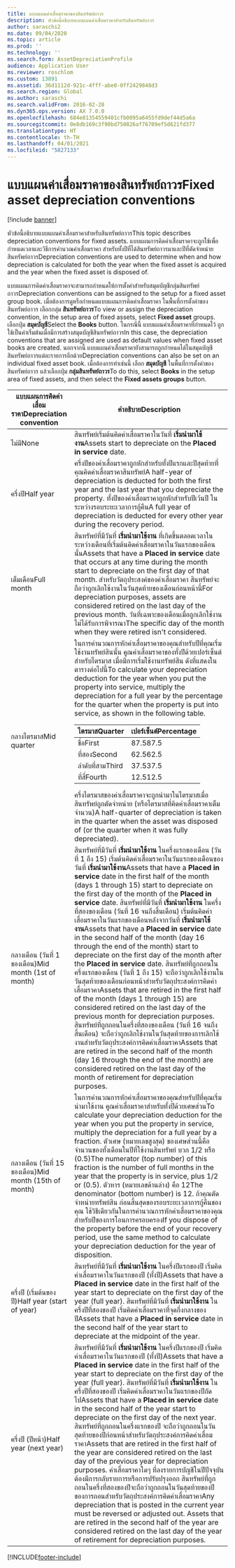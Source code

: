 ```yaml
---
title: แบบแผนค่าเสื่อมราคาของสินทรัพย์ถาวร
description: หัวข้อนี้อธิบายแบบแผนค่าเสื่อมราคาสำหรับสินทรัพย์ถาวร
author: saraschi2
ms.date: 09/04/2020
ms.topic: article
ms.prod: ''
ms.technology: ''
ms.search.form: AssetDepreciationProfile
audience: Application User
ms.reviewer: roschlom
ms.custom: 13891
ms.assetid: 36d1112d-921c-4fff-abe0-0ff2429848d3
ms.search.region: Global
ms.author: saraschi
ms.search.validFrom: 2016-02-28
ms.dyn365.ops.version: AX 7.0.0
ms.openlocfilehash: 684e81354559401cfb0095a6455fd9def44d5a6a
ms.sourcegitcommit: 0e8db169c3f90bd750826af76709ef5d621fd377
ms.translationtype: HT
ms.contentlocale: th-TH
ms.lasthandoff: 04/01/2021
ms.locfileid: "5827133"
---
```

# <a name="fixed-asset-depreciation-conventions"></a><span data-ttu-id="dc570-103">แบบแผนค่าเสื่อมราคาของสินทรัพย์ถาวร</span><span class="sxs-lookup"><span data-stu-id="dc570-103">Fixed asset depreciation conventions</span></span>

[!include [banner](../includes/banner.md)]

<span data-ttu-id="dc570-104">หัวข้อนี้อธิบายแบบแผนค่าเสื่อมราคาสำหรับสินทรัพย์ถาวร</span><span class="sxs-lookup"><span data-stu-id="dc570-104">This topic describes depreciation conventions for fixed assets.</span></span> <span data-ttu-id="dc570-105">แบบแผนการคิดค่าเสื่อมราคาจะถูกใช้เพื่อกำหนดเวลาและวิธีการคำนวณค่าเสื่อมราคา สำหรับทั้งปีที่ได้สินทรัพย์ถาวรมาและปีที่ตัดจำหน่ายสินทรัพย์ถาวร</span><span class="sxs-lookup"><span data-stu-id="dc570-105">Depreciation conventions are used to determine when and how depreciation is calculated for both the year when the fixed asset is acquired and the year when the fixed asset is disposed of.</span></span>

<span data-ttu-id="dc570-106">แบบแผนการคิดค่าเสื่อมราคาจะสามารถกำหนดให้การตั้งค่าสำหรับสมุดบัญชีกลุ่มสินทรัพย์ถาวร</span><span class="sxs-lookup"><span data-stu-id="dc570-106">Depreciation conventions can be assigned to the setup for a fixed asset group book.</span></span> <span data-ttu-id="dc570-107">เมื่อต้องการดูหรือกำหนดแบบแผนการคิดค่าเสื่อมราคา ในพื้นที่การตั้งค่าของสินทรัพย์ถาวร เลือกกลุ่ม **สินทรัพย์ถาวร**</span><span class="sxs-lookup"><span data-stu-id="dc570-107">To view or assign the depreciation convention, in the setup area of fixed assets, select **Fixed asset** groups.</span></span> <span data-ttu-id="dc570-108">เลือกปุ่ม **สมุดบัญชี**</span><span class="sxs-lookup"><span data-stu-id="dc570-108">Select the **Books** button.</span></span> <span data-ttu-id="dc570-109">ในกรณีนี้ แบบแผนค่าเสื่อมราคาที่กำหนดไว้ ถูกใช้เป็นค่าเริ่มต้นเมื่อมีการสร้างสมุดบัญชีสินทรัพย์ถาวร</span><span class="sxs-lookup"><span data-stu-id="dc570-109">In this case, the depreciation conventions that are assigned are used as default values when fixed asset books are created.</span></span> <span data-ttu-id="dc570-110">นอกจากนี้ แบบแผนค่าเสื่อมราคายังสามารถถูกกำหนดได้ในสมุดบัญชีสินทรัพย์ถาวรแต่ละรายการอีกด้วย</span><span class="sxs-lookup"><span data-stu-id="dc570-110">Depreciation conventions can also be set on an individual fixed asset book.</span></span> <span data-ttu-id="dc570-111">เมื่อต้องการทำเช่นนี้ เลือก **สมุดบัญชี** ในพื้นที่การตั้งค่าของสินทรัพย์ถาวร แล้วเลือกปุ่ม **กลุ่มสินทรัพย์ถาวร**</span><span class="sxs-lookup"><span data-stu-id="dc570-111">To do this, select **Books** in the setup area of fixed assets, and then select the **Fixed assets groups** button.</span></span>

| <span data-ttu-id="dc570-112">แบบแผนการคิดค่าเสื่อมราคา</span><span class="sxs-lookup"><span data-stu-id="dc570-112">Depreciation convention</span></span>   | <span data-ttu-id="dc570-113">คำอธิบาย</span><span class="sxs-lookup"><span data-stu-id="dc570-113">Description</span></span> |
|---------------------------|-------------|
| <span data-ttu-id="dc570-114">ไม่มี</span><span class="sxs-lookup"><span data-stu-id="dc570-114">None</span></span>                      | <span data-ttu-id="dc570-115">สินทรัพย์เริ่มต้นคิดค่าเสื่อมราคาในวันที่ <strong>เริ่มนำมาใช้งาน</strong></span><span class="sxs-lookup"><span data-stu-id="dc570-115">Assets start to depreciate on the <strong>Placed in service</strong> date.</span></span> |
| <span data-ttu-id="dc570-116">ครึ่งปี</span><span class="sxs-lookup"><span data-stu-id="dc570-116">Half year</span></span>                 | <span data-ttu-id="dc570-117">ครึ่งปีของค่าเสื่อมราคาถูกหักสำหรับทั้งปีแรกและปีสุดท้ายที่คุณคิดค่าเสื่อมราคาสินทรัพย์</span><span class="sxs-lookup"><span data-stu-id="dc570-117">A half-year of depreciation is deducted for both the first year and the last year that you depreciate the property.</span></span> <span data-ttu-id="dc570-118">ทั้งปีของค่าเสื่อมราคาถูกหักสำหรับปีเว้นปี ในระหว่างรอบระยะเวลาการกู้คืน</span><span class="sxs-lookup"><span data-stu-id="dc570-118">A full year of depreciation is deducted for every other year during the recovery period.</span></span> |
| <span data-ttu-id="dc570-119">เต็มเดือน</span><span class="sxs-lookup"><span data-stu-id="dc570-119">Full month</span></span>                | <span data-ttu-id="dc570-120">สินทรัพย์ที่มีวันที่ <strong>เริ่มนำมาใช้งาน</strong> ที่เกิดขึ้นตลอดเวลาในระหว่างเดือนที่เริ่มต้นคิดค่าเสื่อมราคาในวันแรกของเดือนนั้น</span><span class="sxs-lookup"><span data-stu-id="dc570-120">Assets that have a <strong>Placed in service</strong> date that occurs at any time during the month start to depreciate on the first day of that month.</span></span> <span data-ttu-id="dc570-121">สำหรับวัตถุประสงค์ของค่าเสื่อมราคา สินทรัพย์จะถือว่าถูกเลิกใช้งานในวันสุดท้ายของเดือนก่อนหน้านี้</span><span class="sxs-lookup"><span data-stu-id="dc570-121">For depreciation purposes, assets are considered retired on the last day of the previous month.</span></span> <span data-ttu-id="dc570-122">วันที่เฉพาะของเดือนเมื่อถูกเลิกใช้งานไม่ได้รับการพิจารณา</span><span class="sxs-lookup"><span data-stu-id="dc570-122">The specific day of the month when they were retired isn't considered.</span></span> |
| <span data-ttu-id="dc570-123">กลางไตรมาส</span><span class="sxs-lookup"><span data-stu-id="dc570-123">Mid quarter</span></span>               | <span data-ttu-id="dc570-124">ในการคำนวณการหักค่าเสื่อมราคาของคุณสำหรับปีที่คุณเริ่มใช้งานทรัพย์สินนั้น คูณค่าเสื่อมราคาของทั้งปีด้วยเปอร์เซ็นต์สำหรับไตรมาส เมื่อมีการเริ่มใช้งานทรัพย์สิน ดังที่แสดงในตารางต่อไปนี้</span><span class="sxs-lookup"><span data-stu-id="dc570-124">To calculate your depreciation deduction for the year when you put the property into service, multiply the depreciation for a full year by the percentage for the quarter when the property is put into service, as shown in the following table.</span></span><table><thead><tr><th><span data-ttu-id="dc570-125">ไตรมาส</span><span class="sxs-lookup"><span data-stu-id="dc570-125">Quarter</span></span></th><th><span data-ttu-id="dc570-126">เปอร์เซ็นต์</span><span class="sxs-lookup"><span data-stu-id="dc570-126">Percentage</span></span></th></tr></thead><tbody><tr><td><span data-ttu-id="dc570-127">ชื่อ</span><span class="sxs-lookup"><span data-stu-id="dc570-127">First</span></span></td><td><span data-ttu-id="dc570-128">87.5</span><span class="sxs-lookup"><span data-stu-id="dc570-128">87.5</span></span></td></tr><tr><td><span data-ttu-id="dc570-129">ที่สอง</span><span class="sxs-lookup"><span data-stu-id="dc570-129">Second</span></span></td><td><span data-ttu-id="dc570-130">62.5</span><span class="sxs-lookup"><span data-stu-id="dc570-130">62.5</span></span></td></tr><tr><td><span data-ttu-id="dc570-131">ลำดับที่สาม</span><span class="sxs-lookup"><span data-stu-id="dc570-131">Third</span></span></td><td><span data-ttu-id="dc570-132">37.5</span><span class="sxs-lookup"><span data-stu-id="dc570-132">37.5</span></span></td></tr><tr><td><span data-ttu-id="dc570-133">ที่สี่</span><span class="sxs-lookup"><span data-stu-id="dc570-133">Fourth</span></span></td><td><span data-ttu-id="dc570-134">12.5</span><span class="sxs-lookup"><span data-stu-id="dc570-134">12.5</span></span></td></tr></tbody></table><span data-ttu-id="dc570-135">ครึ่งไตรมาสของค่าเสื่อมราคาจะถูกนำมาในไตรมาสเมื่อสินทรัพย์ถูกตัดจำหน่าย (หรือไตรมาสที่คิดค่าเสื่อมราคาเต็มจำนวน)</span><span class="sxs-lookup"><span data-stu-id="dc570-135">A half-quarter of depreciation is taken in the quarter when the asset was disposed of (or the quarter when it was fully depreciated).</span></span> |
| <span data-ttu-id="dc570-136">กลางเดือน (วันที่ 1 ของเดือน)</span><span class="sxs-lookup"><span data-stu-id="dc570-136">Mid month (1st of month)</span></span>  | <span data-ttu-id="dc570-137">สินทรัพย์ที่มีวันที่ <strong>เริ่มนำมาใช้งาน</strong> ในครึ่งแรกของเดือน (วันที่ 1 ถึง 15) เริ่มต้นคิดค่าเสื่อมราคาในวันแรกของเดือนของวันที่ <strong>เริ่มนำมาใช้งาน</strong></span><span class="sxs-lookup"><span data-stu-id="dc570-137">Assets that have a <strong>Placed in service</strong> date in the first half of the month (days 1 through 15) start to depreciate on the first day of the month of the <strong>Placed in service</strong> date.</span></span> <span data-ttu-id="dc570-138">สินทรัพย์ที่มีวันที่ <strong>เริ่มนำมาใช้งาน</strong> ในครึ่งที่สองของเดือน (วันที่ 16 จนถึงสิ้นเดือน) เริ่มต้นคิดค่าเสื่อมราคาในวันแรกของเดือนหลังจากวันที่ <strong>เริ่มนำมาใช้งาน</strong></span><span class="sxs-lookup"><span data-stu-id="dc570-138">Assets that have a <strong>Placed in service</strong> date in the second half of the month (day 16 through the end of the month) start to depreciate on the first day of the month after the <strong>Placed in service</strong> date.</span></span> <span data-ttu-id="dc570-139">สินทรัพย์ที่ถูกถอนในครึ่งแรกของเดือน (วันที่ 1 ถึง 15) จะถือว่าถูกเลิกใช้งานในวันสุดท้ายของเดือนก่อนหน้าสำหรับวัตถุประสงค์การคิดค่าเสื่อมราคา</span><span class="sxs-lookup"><span data-stu-id="dc570-139">Assets that are retired in the first half of the month (days 1 through 15) are considered retired on the last day of the previous month for depreciation purposes.</span></span> <span data-ttu-id="dc570-140">สินทรัพย์ที่ถูกถอนในครึ่งที่สองของเดือน (วันที่ 16 จนถึงสิ้นเดือน) จะถือว่าถูกเลิกใช้งานในวันสุดท้ายของการเลิกใช้งานสำหรับวัตถุประสงค์การคิดค่าเสื่อมราคา</span><span class="sxs-lookup"><span data-stu-id="dc570-140">Assets that are retired in the second half of the month (day 16 through the end of the month) are considered retired on the last day of the month of retirement for depreciation purposes.</span></span> |
| <span data-ttu-id="dc570-141">กลางเดือน (วันที่ 15 ของเดือน)</span><span class="sxs-lookup"><span data-stu-id="dc570-141">Mid month (15th of month)</span></span> | <span data-ttu-id="dc570-142">ในการคำนวณการหักค่าเสื่อมราคาของคุณสำหรับปีที่คุณเริ่มนำมาใช้งาน คูณค่าเสื่อมราคาสำหรับทั้งปีด้วยเศษส่วน</span><span class="sxs-lookup"><span data-stu-id="dc570-142">To calculate your depreciation deduction for the year when you put the property in service, multiply the depreciation for a full year by a fraction.</span></span> <span data-ttu-id="dc570-143">ตัวเศษ (หมายเลขสูงสุด) ของเศษส่วนนี้คือ จำนวนของทั้งเดือนในปีที่ใช้งานสินทรัพย์ บวก 1/2 หรือ (0.5)</span><span class="sxs-lookup"><span data-stu-id="dc570-143">The numerator (top number) of this fraction is the number of full months in the year that the property is in service, plus 1/2 or (0.5).</span></span> <span data-ttu-id="dc570-144">ตัวหาร (หมายเลขด้านล่าง) คือ 12</span><span class="sxs-lookup"><span data-stu-id="dc570-144">The denominator (bottom number) is 12.</span></span> <span data-ttu-id="dc570-145">ถ้าคุณตัดจำหน่ายทรัพย์สิน ก่อนสิ้นสุดของรอบระยะเวลาการกู้คืนของคุณ ใช้วิธีเดียวกันในการคำนวณการหักค่าเสื่อมราคาของคุณสำหรับปีของการโอนการครอบครอง</span><span class="sxs-lookup"><span data-stu-id="dc570-145">If you dispose of the property before the end of your recovery period, use the same method to calculate your depreciation deduction for the year of disposition.</span></span> |
| <span data-ttu-id="dc570-146">ครึ่งปี (เริ่มต้นของปี)</span><span class="sxs-lookup"><span data-stu-id="dc570-146">Half year (start of year)</span></span> | <span data-ttu-id="dc570-147">สินทรัพย์ที่มีวันที่ <strong>เริ่มนำมาใช้งาน</strong> ในครึ่งปีแรกของปี เริ่มคิดค่าเสื่อมราคาในวันแรกของปี (ทั้งปี)</span><span class="sxs-lookup"><span data-stu-id="dc570-147">Assets that have a <strong>Placed in service</strong> date in the first half of the year start to depreciate on the first day of the year (full year).</span></span> <span data-ttu-id="dc570-148">สินทรัพย์ที่มีวันที่ <strong>เริ่มนำมาใช้งาน</strong> ในครึ่งปีที่สองของปี เริ่มคิดค่าเสื่อมราคาที่จุดกึ่งกลางของปี</span><span class="sxs-lookup"><span data-stu-id="dc570-148">Assets that have a <strong>Placed in service</strong> date in the second half of the year start to depreciate at the midpoint of the year.</span></span> |
| <span data-ttu-id="dc570-149">ครึ่งปี (ปีหน้า)</span><span class="sxs-lookup"><span data-stu-id="dc570-149">Half year (next year)</span></span>     | <span data-ttu-id="dc570-150">สินทรัพย์ที่มีวันที่ <strong>เริ่มนำมาใช้งาน</strong> ในครึ่งปีแรกของปี เริ่มคิดค่าเสื่อมราคาในวันแรกของปี (ทั้งปี)</span><span class="sxs-lookup"><span data-stu-id="dc570-150">Assets that have a <strong>Placed in service</strong> date in the first half of the year start to depreciate on the first day of the year (full year).</span></span> <span data-ttu-id="dc570-151">สินทรัพย์ที่มีวันที่ <strong>เริ่มนำมาใช้งาน</strong> ในครึ่งปีที่สองของปี เริ่มคิดค่าเสื่อมราคาในวันแรกของปีถัดไป</span><span class="sxs-lookup"><span data-stu-id="dc570-151">Assets that have a <strong>Placed in service</strong> date in the second half of the year start to depreciate on the first day of the next year.</span></span> <span data-ttu-id="dc570-152">สินทรัพย์ที่ถูกถอนในครึ่งแรกของปี จะถือว่าถูกถอนในวันสุดท้ายของปีก่อนหน้าสำหรับวัตถุประสงค์การคิดค่าเสื่อมราคา</span><span class="sxs-lookup"><span data-stu-id="dc570-152">Assets that are retired in the first half of the year are considered retired on the last day of the previous year for depreciation purposes.</span></span> <span data-ttu-id="dc570-153">ค่าเสื่อมราคาใดๆ ที่ลงรายการบัญชีในปีปัจจุบัน ต้องมีการกลับรายการหรือการปรับปรุงออก สินทรัพย์ที่ถูกถอนในครึ่งที่สองของปีจะถือว่าถูกถอนในวันสุดท้ายของปีของการถอนสำหรับวัตถุประสงค์การคิดค่าเสื่อมราคา</span><span class="sxs-lookup"><span data-stu-id="dc570-153">Any depreciation that is posted in the current year must be reversed or adjusted out. Assets that are retired in the second half of the year are considered retired on the last day of the year of retirement for depreciation purposes.</span></span> |


[!INCLUDE[footer-include](../../includes/footer-banner.md)]